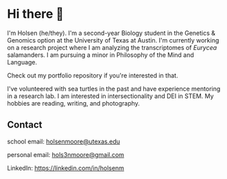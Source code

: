 # Hi there 👋

I'm Holsen (he/they). I'm a second-year Biology student in the Genetics
& Genomics option at the University of Texas at Austin. I'm currently working
on a research project where I am analyzing the transcriptomes of _Eurycea_
salamanders. I am pursuing a minor in Philosophy of the Mind and Language.

Check out my portfolio repository if you're interested in that.

I've volunteered with sea turtles in the past and have experience mentoring in
a research lab. I am interested in intersectionality and DEI in STEM. My
hobbies are reading, writing, and photography.

## Contact
school email: holsenmoore@utexas.edu

personal email: hols3nmoore@gmail.com

LinkedIn: https://linkedin.com/in/holsenm

